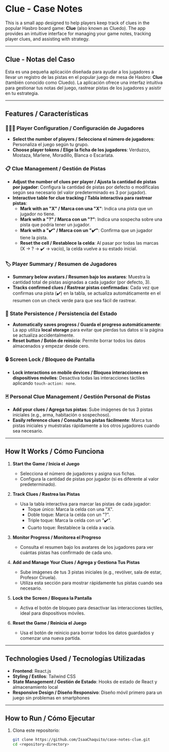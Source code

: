 # Clue - Case Notes  

This is a small app designed to help players keep track of clues in the popular Hasbro board game: **Clue** (also known as Cluedo). The app provides an intuitive interface for managing your game notes, tracking player clues, and assisting with strategy.  

---

## Clue - Notas del Caso  

Esta es una pequeña aplicación diseñada para ayudar a los jugadores a llevar un registro de las pistas en el popular juego de mesa de Hasbro: **Clue** (también conocido como Cluedo). La aplicación ofrece una interfaz intuitiva para gestionar tus notas del juego, rastrear pistas de los jugadores y asistir en tu estrategia.  

---

## Features / Características  

### 🧑‍🤝‍🧑 Player Configuration / Configuración de Jugadores  
- **Select the number of players / Selecciona el número de jugadores**: Personaliza el juego según tu grupo.  
- **Choose player tokens / Elige la ficha de los jugadores**: Verduzco, Mostaza, Marlene, Moradillo, Blanca o Escarlata.  

### 📋 Clue Management / Gestión de Pistas  
- **Adjust the number of clues per player / Ajusta la cantidad de pistas por jugador**: Configura la cantidad de pistas por defecto o modifícalas según sea necesario (el valor predeterminado es 3 por jugador).  
- **Interactive table for clue tracking / Tabla interactiva para rastrear pistas**:  
  - **Mark with an "X" / Marca con una "X"**: Indica una pista que un jugador no tiene.  
  - **Mark with a "?" / Marca con un "?"**: Indica una sospecha sobre una pista que podría tener un jugador.  
  - **Mark with a "✔️" / Marca con un "✔️"**: Confirma que un jugador tiene la pista.  
  - **Reset the cell / Restablece la celda**: Al pasar por todas las marcas (X → ? → ✔️ → vacío), la celda vuelve a su estado inicial.  

### 🏷️ Player Summary / Resumen de Jugadores  
- **Summary below avatars / Resumen bajo los avatares**: Muestra la cantidad total de pistas asignadas a cada jugador (por defecto, 3).  
- **Tracks confirmed clues / Rastrear pistas confirmadas**: Cada vez que confirmas una pista (✔️) en la tabla, se actualiza automáticamente en el resumen con un check verde para que sea fácil de rastrear.  

### 🔄 State Persistence / Persistencia del Estado  
- **Automatically saves progress / Guarda el progreso automáticamente**: La app utiliza **local storage** para evitar que pierdas tus datos si la página se actualiza accidentalmente.  
- **Reset button / Botón de reinicio**: Permite borrar todos los datos almacenados y empezar desde cero.  

### 🔒 Screen Lock / Bloqueo de Pantalla  
- **Lock interactions on mobile devices / Bloquea interacciones en dispositivos móviles**: Desactiva todas las interacciones táctiles aplicando `touch-action: none`.  

### 🃏 Personal Clue Management / Gestión Personal de Pistas  
- **Add your clues / Agrega tus pistas**: Sube imágenes de tus 3 pistas iniciales (e.g., arma, habitación o sospechoso).  
- **Easily reference clues / Consulta tus pistas fácilmente**: Marca tus pistas iniciales y muéstralas rápidamente a los otros jugadores cuando sea necesario.  

---

## How It Works / Cómo Funciona  

1. **Start the Game / Inicia el Juego**  
   - Selecciona el número de jugadores y asigna sus fichas.  
   - Configura la cantidad de pistas por jugador (si es diferente al valor predeterminado).  

2. **Track Clues / Rastrea las Pistas**  
   - Usa la tabla interactiva para marcar las pistas de cada jugador:  
     - Toque único: Marca la celda con una "X".  
     - Doble toque: Marca la celda con un "?".  
     - Triple toque: Marca la celda con un "✔️".  
     - Cuarto toque: Restablece la celda a vacía.  

3. **Monitor Progress / Monitorea el Progreso**  
   - Consulta el resumen bajo los avatares de los jugadores para ver cuántas pistas has confirmado de cada uno.  

4. **Add and Manage Your Clues / Agrega y Gestiona Tus Pistas**  
   - Sube imágenes de tus 3 pistas iniciales (e.g., revólver, sala de estar, Profesor Ciruela).  
   - Utiliza esta sección para mostrar rápidamente tus pistas cuando sea necesario.  

5. **Lock the Screen / Bloquea la Pantalla**  
   - Activa el botón de bloqueo para desactivar las interacciones táctiles, ideal para dispositivos móviles.  

6. **Reset the Game / Reinicia el Juego**  
   - Usa el botón de reinicio para borrar todos los datos guardados y comenzar una nueva partida.  

---

## Technologies Used / Tecnologías Utilizadas  

- **Frontend**: React.js  
- **Styling / Estilos**: Tailwind CSS  
- **State Management / Gestión de Estado**: Hooks de estado de React y almacenamiento local  
- **Responsive Design / Diseño Responsivo**: Diseño móvil primero para un juego sin problemas en smartphones  

---

## How to Run / Cómo Ejecutar  

1. Clona este repositorio:  
   ```bash  
   git clone https://github.com/IsaaChaquito/case-notes-clue.git  
   cd <repository-directory>  




